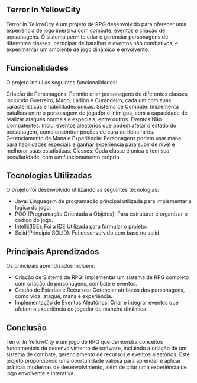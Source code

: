 ## Terror In YellowCity
Terror In YellowCity é um projeto de RPG desenvolvido para oferecer uma experiência de jogo imersiva com combate, eventos e criação de personagens. O sistema permite criar e gerenciar personagens de diferentes classes, participar de batalhas e eventos não combativos, e experimentar um ambiente de jogo dinâmico e envolvente.

## Funcionalidades
O projeto inclui as seguintes funcionalidades:

Criação de Personagens: Permite criar personagens de diferentes classes, incluindo Guerreiro, Mago, Ladino e Curandeiro, cada um com suas características e habilidades únicas.
Sistema de Combate: Implementa batalhas entre o personagem do jogador e inimigos, com a capacidade de realizar ataques normais e especiais, entre outros.
Eventos Não Combatentes: Inclui eventos aleatórios que podem afetar o estado do personagem, como encontrar poções de cura ou itens raros.
Gerenciamento de Mana e Experiência: Personagens podem usar mana para habilidades especiais e ganhar experiência para subir de nível e melhorar suas estatísticas.
Classes: Cada classe é unica e tem sua peculiaridade, com um funcionamento próprio.

## Tecnologias Utilizadas
O projeto foi desenvolvido utilizando as seguintes tecnologias:

- Java: Linguagem de programação principal utilizada para implementar a lógica do jogo.
- POO (Programação Orientada a Objetos): Para estruturar e organizar o código do jogo.
- Intellij(IDE): Foi a IDE Utilizada para formular o projeto.
- Solid(Principio SOLID): Foi desenvolvido com base no solid.

## Principais Aprendizados
Os principais aprendizados incluem:
- Criação de Sistema de RPG: Implementar um sistema de RPG completo com criação de personagens, combate e eventos.
- Gestão de Estados e Recursos: Gerenciar atributos dos personagens, como vida, ataque, mana e experiência.
- Implementação de Eventos Aleatórios: Criar e integrar eventos que afetam a experiência do jogador de maneira dinâmica.

## Conclusão
Terror In YellowCity é um jogo de RPG que demonstra conceitos fundamentais de desenvolvimento de software, incluindo a criação de um sistema de combate, gerenciamento de recursos e eventos aleatórios. Este projeto proporcionou uma oportunidade valiosa para aprender e aplicar práticas modernas de desenvolvimento, além de criar uma experiência de jogo envolvente e interativa.
